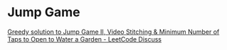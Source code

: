 # Jump Game

[Greedy solution to Jump Game II, Video Stitching & Minimum Number of Taps to Open to Water a Garden - LeetCode Discuss](https://leetcode.com/problems/minimum-number-of-taps-to-open-to-water-a-garden/discuss/1532416/greedy-solution-to-jump-game-ii-video-stitching-minimum-number-of-taps-to-open-to-water-a-garden)